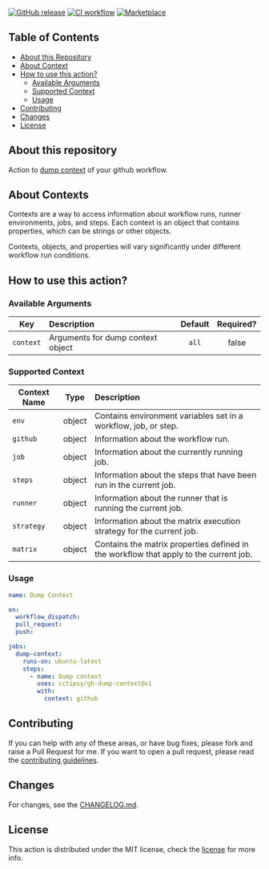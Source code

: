 [![GitHub release](https://img.shields.io/github/release/utenx/gh-dump-context.svg)](https://github.com/utenx/gh-dump-context/releases/latest)
[![CI workflow](https://img.shields.io/github/workflow/status/crazy-max/ghaction-dump-context/ci?label=ci&logo=github)](https://github.com/utenx/gh-dump-context/actions?workflow=dump-context)
[![Marketplace](https://img.shields.io/badge/action-marketplace-orange?logo=github)](https://github.com/marketplace/actions/dump-github-context)

<!-- DON'T EDIT THIS SECTION, INSTEAD RE-RUN doctoc TO UPDATE -->

## Table of Contents

- [About this Repository](#about-this-repository)
- [About Context](#what-is-nodejs)
- [How to use this action?](#how-to-use-this-action)
  - [Available Arguments](#available-arguments)
  - [Supported Context](#supported-context)
  - [Usage](#usage)
- [Contributing](#contributing)
- [Changes](#changes)
- [License](#license)

<!-- END doctoc generated TOC please keep comment here to allow auto update -->

## About this repository

Action to [dump context](https://docs.github.com/en/actions/reference/context-and-expression-syntax-for-github-actions#example-printing-context-information-to-the-log-file) of your github workflow.

## About Contexts

Contexts are a way to access information about workflow runs, runner environments, jobs, and steps. Each context is an object that contains properties, which can be strings or other objects.

Contexts, objects, and properties will vary significantly under different workflow run conditions.

## How to use this action?

### Available Arguments

| Key        |   Description                     |  Default    | Required?  |
| ---------- | :-------------------------------- | :---------: |:---------: |
| `context`  | Arguments for dump context object |    `all`    |   false    |

### Supported Context

| Context Name |  Type       |   Description  |
| ------------ | :---------: | :------------- | 
| `env`        |    object    | Contains environment variables set in a workflow, job, or step.  
| `github`     |    object    | Information about the workflow run.  
| `job`        |    object    | Information about the currently running job.  
| `steps`      |    object    | Information about the steps that have been run in the current job.  
| `runner`     |    object    | Information about the runner that is running the current job.  
| `strategy`   |    object    | Information about the matrix execution strategy for the current job.  
| `matrix`     |    object    | Contains the matrix properties defined in the workflow that apply to the current job.   

### Usage

```yaml
name: Dump Context

on:
  workflow_dispatch:
  pull_request:
  push:

jobs:
  dump-context:
    runs-on: ubuntu-latest
    steps:
      - name: Dump context
        uses: cctipsy/gh-dump-context@v1
        with:
          context: github
```

## Contributing

If you can help with any of these areas, or have bug fixes, please fork and raise a Pull Request for me. If you want to open a pull request, please read the [contributing guidelines](.github/CONTRIBUTING.md).

## Changes

For changes, see the [CHANGELOG.md](CHANGELOG.md).

## License

This action is distributed under the MIT license, check the [license](LICENSE) for more info.

